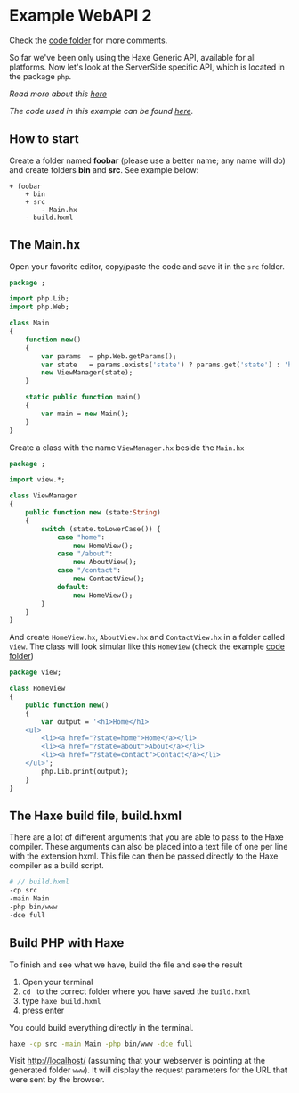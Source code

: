 # Example WebAPI 2

Check the [code folder](https://github.com/MatthijsKamstra/haxephp/tree/master/02web_views/code) for more comments.

So far we've been only using the Haxe Generic API, available for all platforms. Now let's look at the ServerSide specific API, which is located in the package `php`.

_Read more about this [here](about.md)_

_The code used in this example can be found [here](https://github.com/MatthijsKamstra/haxephp/tree/master/02web_views/code)._

## How to start

Create a folder named **foobar** (please use a better name; any name will do) and create folders **bin** and **src**.
See example below:

```
+ foobar
	+ bin
	+ src
		- Main.hx
	- build.hxml
```

## The Main.hx

Open your favorite editor, copy/paste the code and save it in the `src` folder.

```haxe
package ;

import php.Lib;
import php.Web;

class Main
{
	function new()
	{
		var params 	= php.Web.getParams();
		var state 	= params.exists('state') ? params.get('state') : 'home';
		new ViewManager(state);
	}

	static public function main()
	{
		var main = new Main();
	}
}

```

Create a class with the name `ViewManager.hx` beside the `Main.hx`

```haxe
package ;

import view.*;

class ViewManager
{
	public function new (state:String)
	{
		switch (state.toLowerCase()) {
			case "home":
				new HomeView();
			case "/about":
				new AboutView();
			case "/contact":
				new ContactView();
			default:
				new HomeView();
		}
	}
}
```

And create `HomeView.hx`, `AboutView.hx` and `ContactView.hx` in a folder called `view`.
The class will look simular like this `HomeView` (check the example [code folder](https://github.com/MatthijsKamstra/haxephp/tree/master/02web_views/code))

```haxe
package view;

class HomeView
{
	public function new()
	{
		var output = '<h1>Home</h1>
	<ul>
		<li><a href="?state=home">Home</a></li>
		<li><a href="?state=about">About</a></li>
		<li><a href="?state=contact">Contact</a></li>
	</ul>';
		php.Lib.print(output);
	}
}

```

## The Haxe build file, build.hxml

There are a lot of different arguments that you are able to pass to the Haxe compiler.
These arguments can also be placed into a text file of one per line with the extension hxml. This file can then be passed directly to the Haxe compiler as a build script.

```bash
# // build.hxml
-cp src
-main Main
-php bin/www
-dce full
```

## Build PHP with Haxe

To finish and see what we have, build the file and see the result

1. Open your terminal
2. `cd ` to the correct folder where you have saved the `build.hxml`
3. type `haxe build.hxml`
4. press enter

You could build everything directly in the terminal.

```bash
haxe -cp src -main Main -php bin/www -dce full
```

Visit <http://localhost/> (assuming that your webserver is pointing at the generated folder `www`). It will display the request parameters for the URL that were sent by the browser.
